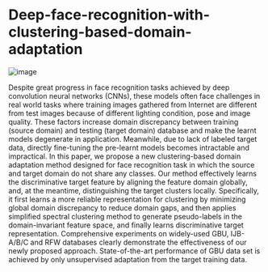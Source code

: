 # Deep-face-recognition-with-clustering-based-domain-adaptation
![image](https://user-images.githubusercontent.com/94538977/144028589-865b78cc-0693-4f64-acd4-7d1db2501a27.png)


Despite great progress in face recognition tasks achieved by deep convolution neural networks (CNNs), these models often face challenges in real world tasks where training images gathered from Internet are different from test images because of different lighting condition, pose and image quality. These factors increase domain discrepancy between training (source domain) and testing (target domain) database and make the learnt models degenerate in application. Meanwhile, due to lack of labeled target data, directly fine-tuning the pre-learnt models becomes intractable and impractical. In this paper, we propose a new clustering-based domain adaptation method designed for face recognition task in which the source and target domain do not share any classes. Our method effectively learns the discriminative target feature by aligning the feature domain globally, and, at the meantime, distinguishing the target clusters locally. Specifically, it first learns a more reliable representation for clustering by minimizing global domain discrepancy to reduce domain gaps, and then applies simplified spectral clustering method to generate pseudo-labels in the domain-invariant feature space, and finally learns discriminative target representation. Comprehensive experiments on widely-used GBU, IJB-A/B/C and RFW databases clearly demonstrate the effectiveness of our newly proposed approach. State-of-the-art performance of GBU data set is achieved by only unsupervised adaptation from the target training data.
